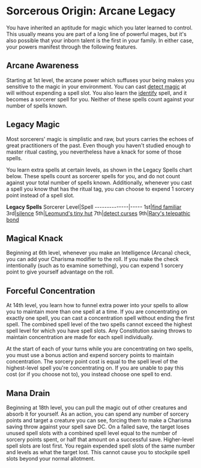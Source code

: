 # Sorcerous Origin: Arcane Legacy
You have inherited an aptitude for magic which you later learned to control. This usually means you are part of a long line of powerful mages, but it's also possible that your inborn talent is the first in your family. In either case, your powers manifest through the following features.

## Arcane Awareness
Starting at 1st level, the arcane power which suffuses your being makes you sensitive to the magic in your environment. You can cast [detect magic]() at will without expending a spell slot. You also learn the [identify]() spell, and it becomes a sorcerer spell for you. Neither of these spells count against your number of spells known.

## Legacy Magic
Most sorcerers' magic is simplistic and raw, but yours carries the echoes of great practitioners of the past. Even though you haven't studied enough to master ritual casting, you nevertheless have a knack for some of those spells.

You learn extra spells at certain levels, as shown in the Legacy Spells chart below. These spells count as sorcerer spells for you, and do not count against your total number of spells known. Additionally, whenever you cast a spell you know that has the ritual tag, you can choose to expend 1 sorcery point instead of a spell slot.

**Legacy Spells**
Sorcerer Level|Spell
--------------|-----
1st|[find familiar](../../Magic/Spells/find-familiar.md)
3rd|[silence](../../Magic/Spells/silence.md)
5th|[Leomund's tiny hut](../../Magic/Spells/leomunds-tiny-hut.md)
7th|[detect curses](../../Magic/Spells/detect-curses.md)
9th|[Rary's telepathic bond](../../Magic/Spells/rarys-telepathic-bond.md)

## Magical Knack
Beginning at 6th level, whenever you make an Intelligence (Arcana) check, you can add your Charisma modifier to the roll. If you make the check intentionally (such as to examine something), you can expend 1 sorcery point to give yourself advantage on the roll.

## Forceful Concentration
At 14th level, you learn how to funnel extra power into your spells to allow you to maintain more than one spell at a time. If you are concentrating on exactly one spell, you can cast a concentration spell without ending the first spell. The combined spell level of the two spells cannot exceed the highest spell level for which you have spell slots. Any Constitution saving throws to maintain concentration are made for each spell individually.

At the start of each of your turns while you are concentrating on two spells, you must use a bonus action and expend sorcery points to maintain concentration. The sorcery point cost is equal to the spell level of the highest-level spell you're concentrating on. If you are unable to pay this cost (or if you choose not to), you instead choose one spell to end.

## Mana Drain
Beginning at 18th level, you can pull the magic out of other creatures and absorb it for yourself. As an action, you can spend any number of sorcery points and target a creature you can see, forcing them to make a Charisma saving throw against your spell save DC. On a failed save, the target loses unused spell slots with a combined spell level equal to the number of sorcery points spent, or half that amount on a successful save. Higher-level spell slots are lost first. You regain expended spell slots of the same number and levels as what the target lost. This cannot cause you to stockpile spell slots beyond your normal allotment.

